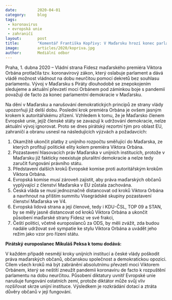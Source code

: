 ```yaml
---
date:         2020-04-01
category:     blog
tags:         
 - koronavirus 
 - evropská unie
 - zahraničí
layout:       post
title:        "Komentář Františka Kopřivy: V Maďarsku hrozí konec parlamentní demokracie. Další kroky premiéra vyžadují reakci"
image:        articles/2020/kopriva.jpg
author:       Mediální odbor
--- 
```




Praha, 1. dubna 2020 – Vládní strana Fidesz maďarského premiéra Viktora Orbána protlačila tzv. koronavirový zákon, který oslabuje parlament a dává vládě možnost vládnout na dobu neurčitou pomocí dekretů bez souhlasu parlamentu. Vývoj v Maďarsku s Piráty dlouhodobě se znepokojením sledujeme a aktuální převzetí moci Orbánem pod záminkou boje s pandemií považuji de facto za konec parlamentní demokracie v Maďarsku. 

Na dění v Maďarsku a narušování demokratických principů ze strany vlády upozorňuji již delší dobu. Poslední krok premiéra Orbána je ovšem jasným krokem k autoritářskému zřízení. Vzhledem k tomu, že je Maďarsko členem Evropské unie, jejíž členské státy se zavazují k udržování demokracie, nelze aktuální vývoj ignorovat. Proto se dnes pirátský rezortní tým pro oblast EU, zahraničí a obranu usnesl na následujících výzvách a požadavcích: 

1. Okamžitě ukončit platby z unijního rozpočtu směřující do Maďarska, ze kterých profitují politické elity kolem premiéra Viktora Orbána. 
2. Pozastavení hlasovacích práv Maďarska v unijních institucích, protože v Maďarsku již fakticky neexistuje pluralitní demokracie a nelze tedy zaručit fungování právního státu. 
3. Představení dalších kroků Evropské komise proti autoritářským krokům Viktora Orbána. 
4. Evropská komise musí zároveň zajistit, aby práva maďarských občanů vyplývající z členství Maďarska v EU zůstala zachována.
5. Česká vláda se musí jednoznačně distancovat od kroků Viktora Orbána a navrhnout na příštím summitu Visegrádské skupiny pozastavení členství Maďarska ve V4.
6. Evropská lidová strana a její členové, tedy i KDU-ČSL, TOP 09 a STAN, by se měly jasně distancovat od kroků Viktora Orbána a ukončit působení maďarské strany Fidesz ve své frakci, 
7. Čeští politici, včetně europoslanců za ODS, by měli zvážit, zda budou nadále udržovat své sympatie ke stylu Viktora Orbána a uvádět jeho režim jako vzor pro řízení státu. 
 

**Pirátský europoslanec Mikuláš Peksa k tomu dodává:**

V každém případě nesmějí kroky unijních institucí a české vlády poškodit práva maďarských občanů, občanskou společnost a demokratickou opozici. Cílem všech kroků má být zabránění absolutnímu převzetí moci Viktorem Orbánem, který se neštítí zneužít pandemii koronaviru de facto k rozpuštění parlamentu na dobu neurčitou. Působení diktatury uvnitř Evropské unie narušuje fungování ostatních zemí, protože diktátor může svůj vliv rozšiřovat skrze unijní instituce. Výsledkem je rozkrádání dotací a ztráta důvěry občanů v její fungování.

 
